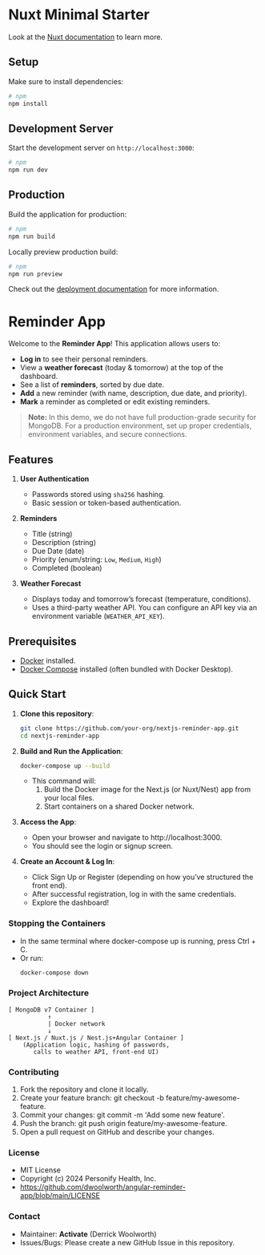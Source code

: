 # Nuxt Minimal Starter

Look at the [Nuxt documentation](https://nuxt.com/docs/getting-started/introduction) to learn more.

## Setup

Make sure to install dependencies:

```bash
# npm
npm install
```

## Development Server

Start the development server on `http://localhost:3000`:

```bash
# npm
npm run dev
```

## Production

Build the application for production:

```bash
# npm
npm run build
```

Locally preview production build:

```bash
# npm
npm run preview
```

Check out the [deployment documentation](https://nuxt.com/docs/getting-started/deployment) for more information.

# Reminder App

Welcome to the **Reminder App**! This application allows users to:

- **Log in** to see their personal reminders.  
- View a **weather forecast** (today & tomorrow) at the top of the dashboard.  
- See a list of **reminders**, sorted by due date.  
- **Add** a new reminder (with name, description, due date, and priority).  
- **Mark** a reminder as completed or edit existing reminders.  

> **Note:** In this demo, we do not have full production-grade security for MongoDB. For a production environment, set up proper credentials, environment variables, and secure connections.

## Features

1. **User Authentication**  
   - Passwords stored using `sha256` hashing.  
   - Basic session or token-based authentication.  

2. **Reminders**  
   - Title (string)  
   - Description (string)  
   - Due Date (date)  
   - Priority (enum/string: `Low`, `Medium`, `High`)  
   - Completed (boolean)  

3. **Weather Forecast**  
   - Displays today and tomorrow’s forecast (temperature, conditions).  
   - Uses a third-party weather API. You can configure an API key via an environment variable (`WEATHER_API_KEY`).

## Prerequisites

- [Docker](https://www.docker.com/get-started) installed.
- [Docker Compose](https://docs.docker.com/compose/) installed (often bundled with Docker Desktop).

## Quick Start

1. **Clone this repository**:
   ```bash
   git clone https://github.com/your-org/nextjs-reminder-app.git
   cd nextjs-reminder-app
   ````

2. **Build and Run the Application**:

    ```bash
    docker-compose up --build
    ```

   - This command will:
     1. Build the Docker image for the Next.js (or Nuxt/Nest) app from your local files.
     2. Start containers on a shared Docker network.

4. **Access the App**:
    - Open your browser and navigate to http://localhost:3000.
    - You should see the login or signup screen.

5. **Create an Account & Log In**:
    - Click Sign Up or Register (depending on how you’ve structured the front end).
    - After successful registration, log in with the same credentials.
    - Explore the dashboard!

### Stopping the Containers
   - In the same terminal where docker-compose up is running, press Ctrl + C.
   - Or run:
     ```bash
     docker-compose down
     ```

### Project Architecture
```vbnet
[ MongoDB v7 Container ]
           ↑
           | Docker network
           ↓
[ Next.js / Nuxt.js / Nest.js+Angular Container ]
    (Application logic, hashing of passwords,
       calls to weather API, front-end UI)
```

### Contributing
1. Fork the repository and clone it locally.
2. Create your feature branch: git checkout -b feature/my-awesome-feature.
3. Commit your changes: git commit -m 'Add some new feature'.
4. Push the branch: git push origin feature/my-awesome-feature.
5. Open a pull request on GitHub and describe your changes.

### License
   - MIT License
   - Copyright (c) 2024 Personify Health, Inc.
   - https://github.com/dwoolworth/angular-reminder-app/blob/main/LICENSE

### Contact
   - Maintainer: **Activate** (Derrick Woolworth)
   - Issues/Bugs: Please create a new GitHub Issue in this repository.
